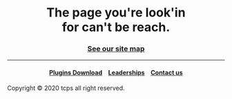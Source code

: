 <style>
h1 {text-align: center;}
h4 {text-align: center;}
h3 {text-align: center;}
p {text-align: center;}
</style>
<style type="text/css">
  #left{
        text-align:left;
  }
  #right{
        text-align:right;
  }
</style>
<h1>The page you're look'in<br>for can't be reach.</h1>

<h3><a href="/sitemap">See our site map</a></h3>

<hr>
<h4><a href="/plugins/download">Plugins Download</a>&emsp;<a href="/leaderships">Leaderships</a>&emsp;<a href="/contact">Contact us</a></h4>
Copyright © 2020 tcps all right reserved.

